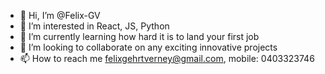 - 👋 Hi, I’m @Felix-GV
- 👀 I’m interested in React, JS, Python
- 🌱 I’m currently learning how hard it is to land your first job
- 💞️ I’m looking to collaborate on any exciting innovative projects
- 📫 How to reach me felixgehrtverney@gmail.com, mobile: 0403323746

<!---
Felix-GV/Felix-GV is a ✨ special ✨ repository because its `README.md` (this file) appears on your GitHub profile.
You can click the Preview link to take a look at your changes.
--->

